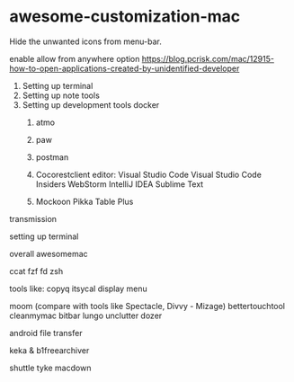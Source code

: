 # awesome-customization-mac
Hide the unwanted icons from menu-bar.

enable allow from anywhere option
https://blog.pcrisk.com/mac/12915-how-to-open-applications-created-by-unidentified-developer


1. Setting up terminal
2. Setting up note tools
3. Setting up development tools
    docker
    1. atmo
    2. paw
    3. postman
    4. Cocorestclient
    editor:
      Visual Studio Code
      Visual Studio Code Insiders
      WebStorm
      IntelliJ IDEA
      Sublime Text
      
      3. Mockoon
      Pikka
      Table Plus

transmission



setting up terminal

overall
awesomemac

ccat
fzf
fd
zsh

tools like:
copyq
itsycal
display menu

moom (compare with tools like Spectacle, Divvy - Mizage)
bettertouchtool
cleanmymac
bitbar
lungo
unclutter
dozer

android file transfer


keka & b1freearchiver

shuttle
tyke
macdown
